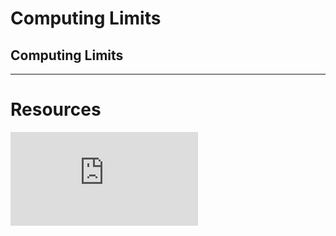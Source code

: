 # Computing Limits

## Computing Limits



---

# Resources

<div class="videoWrapper">
<iframe src="https://www.youtube-nocookie.com/embed/joewRl1CTL8" title="YouTube video player" frameborder="0" allow="accelerometer; autoplay; clipboard-write; encrypted-media; gyroscope; picture-in-picture" allowfullscreen></iframe>
</div>